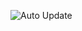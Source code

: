![Auto Update](https://github.com/ariefwindhiarto/raw-mikrotik/actions/workflows/update-ips.yml/badge.svg)
